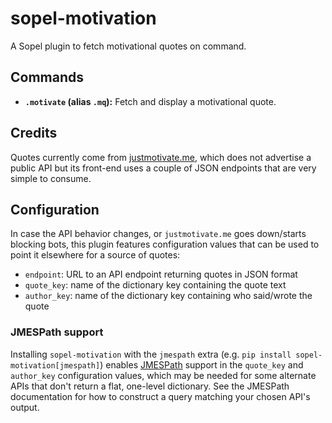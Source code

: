 # sopel-motivation

A Sopel plugin to fetch motivational quotes on command.

## Commands

- **`.motivate` (alias `.mq`):** Fetch and display a motivational quote.

## Credits

Quotes currently come from [justmotivate.me](https://justmotivate.me), which
does not advertise a public API but its front-end uses a couple of JSON
endpoints that are very simple to consume.

## Configuration

In case the API behavior changes, or `justmotivate.me` goes down/starts
blocking bots, this plugin features configuration values that can be used to
point it elsewhere for a source of quotes:

- `endpoint`: URL to an API endpoint returning quotes in JSON format
- `quote_key`: name of the dictionary key containing the quote text
- `author_key`: name of the dictionary key containing who said/wrote the quote

### JMESPath support

Installing `sopel-motivation` with the `jmespath` extra (e.g. `pip install
sopel-motivation[jmespath]`) enables [JMESPath](https://jmespath.org/) support
in the `quote_key` and `author_key` configuration values, which may be needed
for some alternate APIs that don't return a flat, one-level dictionary. See
the JMESPath documentation for how to construct a query matching your chosen
API's output.
